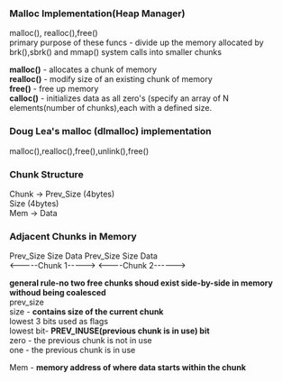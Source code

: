 ### Malloc Implementation(Heap Manager)
<p> malloc(), realloc(),free() <br>
primary purpose of these funcs - divide up the memory allocated by brk(),sbrk() and mmap() system calls into smaller chunks <br>
 
**malloc()** - allocates a chunk of memory <br>
**realloc()** - modify size of an existing chunk of memory <br>
**free()** - free up memory <br>
**calloc()** - initializes data as all zero's (specify an array of N elements(number of chunks),each with a defined size. 
</p>

### Doug Lea's malloc (dlmalloc) implementation 
<p> malloc(),realloc(),free(),unlink(),free() <br>
 
### Chunk Structure  
<p>Chunk ->  Prev_Size (4bytes)  <br>
             Size      (4bytes)  <br>
   Mem   ->  Data                <br>
</p>

### Adjacent Chunks in Memory 
<p>
Prev_Size Size Data Prev_Size Size Data <br>
<-----Chunk 1-----> <----Chunk 2------> <br>

**general rule-no two free chunks shoud exist side-by-side in memory withoud being coalesced** <br>
prev_size <br>
size - **contains size of the current chunk** <br>
        lowest 3 bits used as flags <br>
        lowest bit- **PREV_INUSE(previous chunk is in use) bit** <br>
        zero - the previous chunk is not in use <br>
        one - the previous chunk is in use <br>
        
Mem - **memory address of where data starts within the chunk**  <br>
</p>








